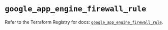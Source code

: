 # `google_app_engine_firewall_rule`

Refer to the Terraform Registry for docs: [`google_app_engine_firewall_rule`](https://registry.terraform.io/providers/hashicorp/google/6.21.0/docs/resources/app_engine_firewall_rule).
